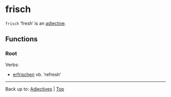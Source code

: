 # frisch

`frisch` ‘fresh’ is an [adjective](../../index.md).

## Functions

### Root

Verbs:
- [erfrischen](../../../verbs/e/er/erfrischen.md) vb. ‘refresh’

----

Back up to: [Adjectives](../../index.md) | [Top](../../../index.md)
